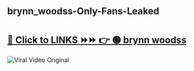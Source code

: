 
 ## brynn_woodss-Only-Fans-Leaked

# <h2><a href="https://clipsfans.com/brynn_woodss&ref=git">🔗 Click to LINKS ⏩⏩ 👉 🟢 brynn woodss </a></h2>

<a href="https://clipsfans.com/brynn_woodss&ref=git" rel="nofollow" data-target="animated-image.originalLink"><img src="https://i.ibb.co.com/xMMVF88/686577567.gif" alt="Viral Video Original" style="max-width: 100%; display: inline-block;" data-target="animated-image.originalImage"></a>
